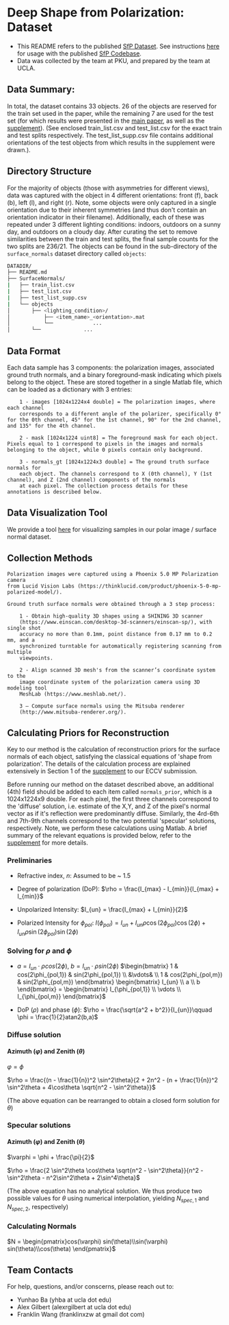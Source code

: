 # **Deep Shape from Polarization: Dataset**

- This README refers to the published [SfP Dataset](https://drive.google.com/file/d/1EtjfMTfpanJotH92GFz300X_ZEmGXuqr/view). See instructions [here](https://github.com/alexrgilbert/deepsfp/blob/master/README.md) for usage with the published [SfP Codebase](https://github.com/alexrgilbert/deepsfp).
- Data was collected by the team at PKU, and prepared by the team at UCLA.

## **Data Summary:**

In total, the dataset contains 33 objects. 26 of the objects are reserved for
the train set used in the paper, while the remaining 7 are used for the test
set (for which results were presented in the [main paper](https://www.ecva.net/papers/eccv_2020/papers_ECCV/papers/123690545.pdf), as well as the [supplement](https://visual.ee.ucla.edu/assets/deepsfp_eccv_supp.pdf)). (See enclosed train_list.csv and test_list.csv for the exact train and test
splits respectively. The test_list_supp.csv file contains additional orientations of the test objects from which results in the supplement were drawn.).


## **Directory Structure**


For the majority of objects (those with asymmetries for different views),
data was captured with the object in 4 different orientations:
front (f), back (b), left (l), and right (r). Note, some objects were only captured in a single orientation due to their inherent symmetries (and thus don't contain an orientation indicator in their filename). Additionally, each of these was repeated under 3 different lighting conditions:
indoors, outdoors on a sunny day, and outdoors on a cloudy day. After
curating the set to remove similarities between the train and test splits, the
final sample counts for the two splits are 236/21. The objects can be found in the sub-directory of the `surface_normals` dataset directory called `objects`:


````bash
DATADIR/
├── README.md
├── SurfaceNormals/
|   ├── train_list.csv
|   ├── test_list.csv
|   ├── test_list_supp.csv
|   └── objects
│       ├── <lighting_condition>/
│           ├── <item_name>_<orientation>.mat
│           └──             ...
│       └──              ...
````

## **Data Format**

Each data sample has 3 components: the polarization images, associated ground truth normals, and a binary foreground-mask indicating which pixels belong to the object. These are stored together in a single Matlab file, which can be loaded as a dictionary with 3 entries:


        1 - images [1024x1224x4 double] = The polarization images, where each channel
        corresponds to a different angle of the polarizer, specifically 0° for the 0th channel, 45° for the 1st channel, 90° for the 2nd channel, and 135° for the 4th channel.

        2 - mask [1024x1224 uint8] = The foreground mask for each object. Pixels equal to 1 correspond to pixels in the images and normals belonging to the object, while 0 pixels contain only background.

        3 - normals_gt [1024x1224x3 double] = The ground truth surface normals for
        each object. The channels correspond to X (0th channel), Y (1st channel), and Z (2nd channel) components of the normals
        at each pixel. The collection process details for these annotations is described below.

## **Data Visualization Tool**

We provide a tool [here](https://github.com/alexrgilbert/deepsfp/blob/master/tools/data_visualizer.ipynb) for visualizing samples in our polar image / surface normal dataset.

## **Collection Methods**


    Polarization images were captured using a Phoenix 5.0 MP Polarization camera
    from Lucid Vision Labs (https://thinklucid.com/product/phoenix-5-0-mp-polarized-model/).

    Ground truth surface normals were obtained through a 3 step process:

        1 - Obtain high-quality 3D shapes using a SHINING 3D scanner
        (https://www.einscan.com/desktop-3d-scanners/einscan-sp/), with single shot
        accuracy no more than 0.1mm, point distance from 0.17 mm to 0.2 mm, and a
        synchronized turntable for automatically registering scanning from multiple
        viewpoints.

        2 - Align scanned 3D mesh's from the scanner’s coordinate system to the
        image coordinate system of the polarization camera using 3D modeling tool
        MeshLab (https://www.meshlab.net/).

        3 — Compute surface normals using the Mitsuba renderer
        (http://www.mitsuba-renderer.org/).


## **Calculating Priors for Reconstruction**

Key to our method is the calculation of reconstruction priors for the surface normals of each object, satisfying  the classical equations of 'shape from polarization'. The details of the calculation process are explained extensively in Section 1 of the [supplement](https://visual.ee.ucla.edu/assets/deepsfp_eccv_supp.pdf) to our ECCV submission.

Before running our method on the dataset described above, an additional (4th) field should be added to each item called `normals_prior`, which is a 1024x1224x9 double. For each pixel, the first three channels correspond to the 'diffuse' solution, i.e. estimate of the X,Y, and Z of the pixel's normal vector as if it's reflection were predominantly diffuse. Similarly, the 4rd-6th and 7th-9th channels correspond to the two potential 'specular' solutions, respectively. Note, we perform these calculations using Matlab. A brief summary of the relevant equations is provided below, refer to the [supplement](https://visual.ee.ucla.edu/assets/deepsfp_eccv_supp.pdf) for more details.

### **Preliminaries**

- Refractive index, *n*: Assumed to be ~ 1.5

- Degree of polarization (DoP):
$\rho = \frac{I_{max} - I_{min}}{I_{max} + I_{min}}$

- Unpolarized Intensity: $I_{un} = \frac{I_{max} + I_{min}}{2}$

- Polarized Intensity for $\phi_{pol}$: $I(\phi_{pol}) = I_{un} + I_{un}\rho\cos(2\phi_{pol})\cos(2\phi) + I_{un}\rho\sin(2\phi_{pol})\sin(2\phi)$

### **Solving for $\rho$ and $\phi$**

- $a = I_{un}\cdot\rho cos(2\phi)$, $b = I_{un}\cdot\rho sin(2\phi)$
$\begin{bmatrix}
    1 & cos(2\phi_{pol,1}) & sin(2\phi_{pol,1}) \\
    &\vdots& \\
    1 & cos(2\phi_{pol,m}) & sin(2\phi_{pol,m})
    \end{bmatrix}
    \begin{bmatrix}
    I_{un} \\
    a \\
    b
    \end{bmatrix}
=    
    \begin{bmatrix}
    I_{\phi_{pol,1}} \\
    \vdots \\
    I_{\phi_{pol,m}}
    \end{bmatrix}$

- DoP ($\rho$) and phase ($\phi$):  $\rho = \frac{\sqrt{a^2 + b^2}}{I_{un}}\qquad
 \phi = \frac{1}{2}atan2(b,a)$

### **Diffuse solution**

#### **Azimuth ($\varphi$) and Zenith ($\theta$)**

$\varphi = \phi$

$\rho = \frac{(n - \frac{1}{n})^2 \sin^2\theta}{2 + 2n^2 - (n + \frac{1}{n})^2 \sin^2\theta + 4\cos\theta \sqrt{n^2 - \sin^2\theta}}$

(The above equation can be rearranged to obtain a closed form solution for $\theta$)

### **Specular solutions**

#### **Azimuth ($\varphi$) and Zenith ($\theta$)**

$\varphi = \phi + \frac{\pi}{2}$

$\rho = \frac{2 \sin^2\theta \cos\theta \sqrt{n^2 - \sin^2\theta}}{n^2 - \sin^2\theta - n^2\sin^2\theta + 2\sin^4\theta}$

(The above equation has no analytical solution. We thus produce two possible values for $\theta$ using numerical interpolation, yielding $N_{spec,1}$ and $N_{spec,2}$, respectively)

### **Calculating Normals**

$N = \begin{pmatrix}cos(\varphi) sin(\theta)\\sin(\varphi) sin(\theta)\\cos(\theta)
     \end{pmatrix}$

## **Team Contacts**

For help, questions, and/or conscerns, please reach out to:

- Yunhao Ba (yhba at ucla dot edu)
- Alex Gilbert (alexrgilbert at ucla dot edu)
- Franklin Wang (franklinxzw at gmail dot com)